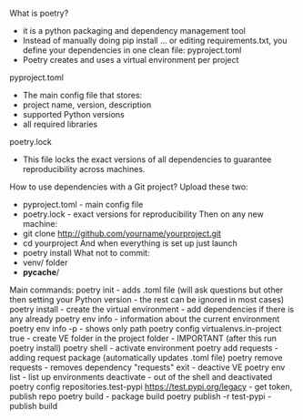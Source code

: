 What is poetry?
- it is a python packaging and dependency management tool
- Instead of manually doing pip install ... or editing requirements.txt, you define your dependencies in one clean file: pyproject.toml
- Poetry creates and uses a virtual environment per project

pyproject.toml
- The main config file that stores:
- project name, version, description
- supported Python versions
- all required libraries

poetry.lock
- This file locks the exact versions of all dependencies to guarantee reproducibility across machines.


How to use dependencies with a Git project?
Upload these two:
- pyproject.toml - main config file
- poetry.lock - exact versions for reproducibility
Then on any new machine:
- git clone http://github.com/yourname/yourproject.git
- cd yourproject
And when everything is set up just launch
- poetry install
What not to commit:
- venv/ folder
- __pycache__/


Main commands:
poetry init - adds .toml file (will ask questions but other then setting your Python version - the rest can be ignored in most cases)
poetry install - create the virtual environment - add dependencies if there is any already
poetry env info - information about the current environment
poetry env info -p - shows only path
poetry config virtualenvs.in-project true - create VE folder in the project folder - IMPORTANT (after this run poetry install)
poetry shell - activate environment
poetry add requests - adding request package (automatically updates .toml file)
poetry remove requests - removes dependency "requests"
exit - deactive VE
poetry env list - list up environments
deactivate - out of the shell and deactivated 
poetry config repositories.test-pypi https://test.pypi.org/legacy - get token, publish repo
poetry build - package build
poetry publish -r test-pypi - publish build